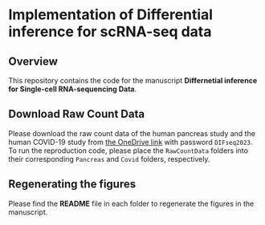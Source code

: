 # Implementation of Differential inference for scRNA-seq data

## Overview

This repository contains the code for the manuscript **Differnetial inference for Single-cell RNA-sequencing Data**.

## Download Raw Count Data

Please download the raw count data of the human pancreas study and the human COVID-19 study from [the OneDrive link](https://mycuhk-my.sharepoint.com/:u:/g/personal/1155082896_link_cuhk_edu_hk/EW-UIYqDLIRNk8DwWP823AUBKmeh_c9__Rs-7YrtOO34zA?e=PJlW1u) with password `DIFseq2023`. To run the reproduction code, please place the `RawCountData` folders into their corresponding `Pancreas` and `Covid` folders, respectively.

## Regenerating the figures

Please find the **README** file in each folder to regenerate the figures in the manuscript.
